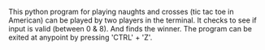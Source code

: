 This python program for playing naughts and crosses (tic tac toe in American) can be played by two players in the terminal.
It checks to see if input is valid (between 0 & 8). And finds the winner.
The program can be exited at anypoint by pressing 'CTRL' + 'Z'.
